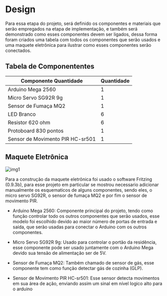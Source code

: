 # Design

Para essa etapa do projeto, será definido os componentes e materiais que serão empregados na etapa de implementação, e também será demonstrado como esses componentes devem ser ligados, dessa forma foram criados uma tabela com todos os componentes que serão usados e uma maquete eletrônica para ilustrar como esses componentes serão conectados.

## Tabela de Componententes

| Componente	Quantidade| Quantidade |   
| ----------------------| ---------- |
|Arduino Mega 2560| 1
| Micro Servo SG92R 9g| 1
| Sensor de Fumaça MQ2	 |  1
| LED Branco	 |  6
| Resistor 620 ohm	| 6
| Protoboard 830 pontos |  1
| Sensor de Movimento PIR HC-sr501 | 1

## Maquete Eletrônica

![img1](https://i.imgur.com/224ynTA.jpg)

Para a construção da maquete eletrônica foi usado o software Fritzing (0.9.3b), para esse projeto em particular se mostrou necessario adicionar manualmente os esquematicos de alguns componentes, sendo eles, o micro servo SG92R, o sensor de fumaça MQ2 e por fim o sensor de movimento PIR.

* Arduino Mega 2560: Componente principal do projeto, tendo como função controlar todo os outros componentes que serão usados, esse modelo foi escolhido devido ao maior número de portas de entrada e saída, que serão usadas para conectar o Arduino com os outros componentes.

* Micro Servo SG92R 9g: Usado para controlar o portão da residência, esse componente pode ser usado juntamente com o Arduino Mega devido sua tensão de alimentação ser de 5V.

* Sensor de Fumaça MQ2: Também chamado de sensor de gás, esse componente tem como função detectar gás de cozinha (GLP).

* Sensor de Movimento PIR HC-sr501: Esse sensor detecta movimentos em sua área de ação, enviando assim um sinal em nível logico alto para o arduino
